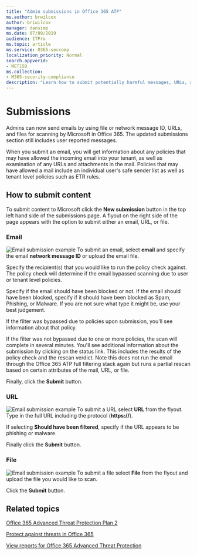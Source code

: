 ```yaml
---
title: "Admin submissions in Office 365 ATP"
ms.author: brwilcox
author: briwilcox
manager: dansimp
ms.date: 07/09/2019
audience: ITPro
ms.topic: article
ms.service: O365-seccomp
localization_priority: Normal
search.appverid:
- MET150
ms.collection:
- M365-security-compliance
description: "Learn how to submit potentially harmful messages, URLs, and files to Microsoft."
---
```


# Submissions

Admins can now send emails by using file or network message ID, URLs, and files for scanning by Microsoft in Office 365. 
The updated submissions section still includes user reported messages. 

When you submit an email, you will get information about any policies that may have allowed the incoming email into your tenant, as well as examination of any URLs and attachments in the mail. Policies that may have allowed a mail include an individual user's safe sender list as well as tenant level policies such as ETR rules. 


## How to submit content

To submit content to Microsoft click the **New submission** button in the top left hand side of the submissions page. A flyout on the right side of the page appears with the option to submit either an email, URL, or file. 

### Email
![Email submission example](images/flyout-email.PNG)
To submit an email, select **email** and specify the email **network message ID** or upload the email file. 

Specify the recipient(s) that you would like to run the policy check against. The policy check will determine if the email bypassed scanning due to user or tenant level policies. 

Specify if the email should have been blocked or not. If the email should have been blocked, specify if it should have been blocked as Spam, Phishing, or Malware. If you are not sure what type it might be, use your best judgement.  

If the filter was bypassed due to policies upon submission, you'll see information about that policy.

If the filter was not bypassed due to one or more policies, the scan will complete in several minutes. You'll see additional information about the submission by clicking on the status link. This includes the results of the policy check and the rescan verdict. Note this does not run the email through the Office 365 ATP full filtering stack again but runs a partial rescan based on certain attributes of the mail, URL, or file. 

Finally, click the **Submit** button.

### URL
![Email submission example](images/url-flyout.png)
To submit a URL select **URL** from the flyout. Type in the full URL including the protocol (**https://**). 

If selecting **Should have been filtered**, specify if the URL appears to be phishing or malware.

Finally click the **Submit** button. 


### File
![Email submission example](images/file-flyout.PNG)
To submit a file select **File** from the flyout and upload the file you would like to scan. 

Click the **Submit** button.


## Related topics

[Office 365 Advanced Threat Protection Plan 2](office-365-ti.md)
  
[Protect against threats in Office 365](protect-against-threats.md)
  
[View reports for Office 365 Advanced Threat Protection](view-reports-for-atp.md)
  

